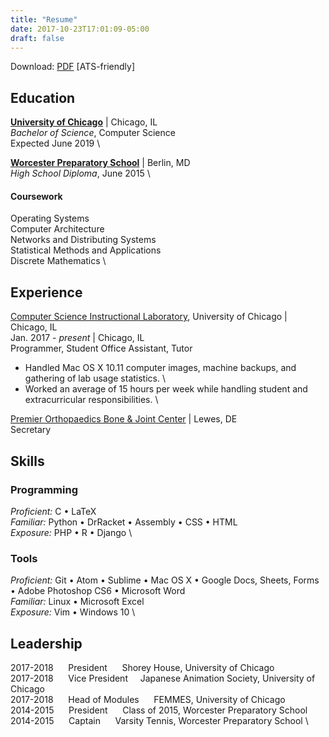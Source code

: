 ```yaml
---
title: "Resume"
date: 2017-10-23T17:01:09-05:00
draft: false
---
```


Download: [PDF]( /file/cchoy-resume.pdf ) [ATS-friendly]

## Education
**[University of Chicago](https://www.uchicago.edu/)** | Chicago, IL \
*Bachelor of Science*, Computer Science  \
Expected June 2019 \


**[Worcester Preparatory School](https://worcesterprep.org/)** | Berlin, MD \
*High School Diploma*, June 2015  \

#### Coursework
Operating Systems \
Computer Architecture \
Networks and Distributing Systems \
Statistical Methods and Applications \
Discrete Mathematics \

## Experience
[Computer Science Instructional Laboratory](https://csil.cs.uchicago.edu), University of Chicago  | Chicago, IL \
Jan. 2017 - *present* | Chicago, IL \
Programmer, Student Office Assistant, Tutor

* Handled Mac OS X 10.11 computer images, machine backups, and gathering of lab usage statistics. \
* Worked an average of 15 hours per week while handling student and extracurricular responsibilities. \

[Premier Orthopaedics Bone & Joint Center](http://www.delawarebonecare.com/) | Lewes, DE \
Secretary

## Skills
### Programming
*Proficient:* C • LaTeX \
*Familiar:* Python • DrRacket • Assembly • CSS • HTML \
*Exposure:*  PHP • R • Django \


### Tools
*Proficient:* Git • Atom • Sublime • Mac OS X • Google Docs, Sheets, Forms
• Adobe Photoshop CS6 • Microsoft Word \
*Familiar:*  Linux • Microsoft Excel \
*Exposure:* Vim • Windows 10 \

## Leadership
2017-2018 &nbsp;&nbsp;&nbsp;&nbsp; President &nbsp;&nbsp;&nbsp;&nbsp; Shorey House, University of Chicago \
2017-2018 &nbsp;&nbsp;&nbsp;&nbsp; Vice President &nbsp;&nbsp;&nbsp;&nbsp;Japanese Animation Society, University of Chicago \
2017-2018 &nbsp;&nbsp;&nbsp;&nbsp; Head of Modules &nbsp;&nbsp;&nbsp;&nbsp; FEMMES, University of Chicago \
2014-2015 &nbsp;&nbsp;&nbsp;&nbsp; President &nbsp;&nbsp;&nbsp;&nbsp; Class of 2015, Worcester Preparatory School \
2014-2015 &nbsp;&nbsp;&nbsp;&nbsp; Captain &nbsp;&nbsp;&nbsp;&nbsp; Varsity Tennis, Worcester Preparatory School \


<br>

